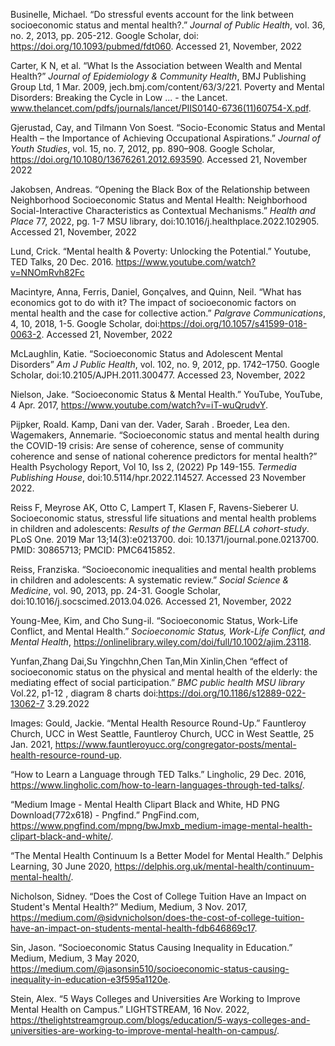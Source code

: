 
Businelle, Michael. “Do stressful events account for the link between socioeconomic status and mental health?.” <em>Journal of Public Health</em>, vol. 36, no. 2, 2013, pp. 205-212. Google Scholar, doi: https://doi.org/10.1093/pubmed/fdt060. Accessed 21, November, 2022 

Carter, K N, et al. “What Is the Association between Wealth and Mental Health?” <em>Journal of Epidemiology & Community Health</em>, BMJ Publishing Group Ltd, 1 Mar. 2009, jech.bmj.com/content/63/3/221. 
Poverty and Mental Disorders: Breaking the Cycle in Low ... - the Lancet. www.thelancet.com/pdfs/journals/lancet/PIIS0140-6736(11)60754-X.pdf.


Gjerustad, Cay, and Tilmann Von Soest. “Socio-Economic Status and Mental Health – the Importance of Achieving Occupational Aspirations.” <em>Journal of Youth Studies</em>, vol. 15, no. 7, 2012, pp. 890–908. Google Scholar, https://doi.org/10.1080/13676261.2012.693590. Accessed 21, November 2022 


Jakobsen, Andreas. “Opening the Black Box of the Relationship between Neighborhood Socioeconomic Status and Mental Health: Neighborhood Social-Interactive Characteristics as Contextual Mechanisms.” <em>Health and Place</em> 77, 2022, pg. 1-7 MSU library,  doi:10.1016/j.healthplace.2022.102905. Accessed 21, November, 2022


Lund, Crick. “Mental health & Poverty: Unlocking the Potential.” Youtube, TED Talks, 20 Dec. 2016. https://www.youtube.com/watch?v=NNOmRvh82Fc 


Macintyre, Anna, Ferris, Daniel, Gonçalves, and Quinn, Neil. “What has economics got to do with it? The impact of socioeconomic factors on mental health and the case for collective action.” <em>Palgrave Communications</em>, 4, 10, 2018, 1-5. Google Scholar, doi:https://doi.org/10.1057/s41599-018-0063-2. Accessed 21, November, 2022


McLaughlin, Katie. “Socioeconomic Status and Adolescent Mental Disorders” <em>Am J Public Health</em>, vol. 102, no. 9, 2012, pp. 1742–1750. Google Scholar, doi:10.2105/AJPH.2011.300477. Accessed 23, November, 2022   
 
   
Nielson, Jake. “Socioeconomic Status & Mental Health.” YouTube, YouTube, 4 Apr. 2017, https://www.youtube.com/watch?v=iT-wuQrudvY. 


Pijpker, Roald. Kamp, Dani van der. Vader, Sarah . Broeder, Lea den. Wagemakers, Annemarie. “Socioeconomic status and mental health during the COVID-19 crisis: Are sense of coherence, sense of community coherence and sense of national coherence predictors for mental health?” Health Psychology Report, Vol 10, Iss 2, (2022) Pp 149-155. <em>Termedia Publishing House</em>, doi:10.5114/hpr.2022.114527. Accessed 23 November 2022.



Reiss F, Meyrose AK, Otto C, Lampert T, Klasen F, Ravens-Sieberer U. Socioeconomic status, stressful life situations and mental health problems in children and adolescents: <em>Results of the German BELLA cohort-study</em>. PLoS One. 2019 Mar 13;14(3):e0213700. doi: 10.1371/journal.pone.0213700. PMID: 30865713; PMCID: PMC6415852.
  
  
Reiss, Franziska. “Socioeconomic inequalities and mental health problems in children and adolescents: A systematic review.” <em>Social Science & Medicine</em>, vol. 90, 2013, pp. 24-31. Google Scholar, doi:10.1016/j.socscimed.2013.04.026. Accessed 21, November, 2022 


Young-Mee, Kim, and Cho Sung-il. “Socioeconomic Status, Work-Life Conflict, and Mental Health.” <em>Socioeconomic Status, Work-Life Conflict, and Mental Health</em>, https://onlinelibrary.wiley.com/doi/full/10.1002/ajim.23118.


Yunfan,Zhang Dai,Su Yingchhn,Chen Tan,Min Xinlin,Chen “effect of socioeconomic status on the physical and mental health of the elderly: the mediating effect of social participation.” <em>BMC public health MSU library</em> Vol.22, p1-12 , diagram 8 charts  doi:https://doi.org/10.1186/s12889-022-13062-7 3.29.2022


Images:
Gould, Jackie. “Mental Health Resource Round-Up.” Fauntleroy Church, UCC in West Seattle, Fauntleroy Church, UCC in West Seattle, 25 Jan. 2021, https://www.fauntleroyucc.org/congregator-posts/mental-health-resource-round-up.  


“How to Learn a Language through TED Talks.” Lingholic, 29 Dec. 2016, https://www.lingholic.com/how-to-learn-languages-through-ted-talks/. 


“Medium Image - Mental Health Clipart Black and White, HD PNG Download(772x618) - Pngfind.” PngFind.com, https://www.pngfind.com/mpng/bwJmxb_medium-image-mental-health-clipart-black-and-white/. 


“The Mental Health Continuum Is a Better Model for Mental Health.” Delphis Learning, 30 June 2020, https://delphis.org.uk/mental-health/continuum-mental-health/. 


Nicholson, Sidney. “Does the Cost of College Tuition Have an Impact on Student's Mental Health?” Medium, Medium, 3 Nov. 2017, https://medium.com/@sidvnicholson/does-the-cost-of-college-tuition-have-an-impact-on-students-mental-health-fdb646869c17. 


Sin, Jason. “Socioeconomic Status Causing Inequality in Education.” Medium, Medium, 3 May 2020, https://medium.com/@jasonsin510/socioeconomic-status-causing-inequality-in-education-e3f595a1120e.  


Stein, Alex. “5 Ways Colleges and Universities Are Working to Improve Mental Health on Campus.” LIGHTSTREAM, 16 Nov. 2022, https://thelightstreamgroup.com/blogs/education/5-ways-colleges-and-universities-are-working-to-improve-mental-health-on-campus/. 
